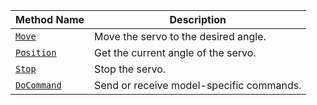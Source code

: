 Method Name | Description
----------- | -----------
[`Move`](/components/servo/#move) | Move the servo to the desired angle.
[`Position`](/components/servo/#position) | Get the current angle of the servo.
[`Stop`](/components/servo/#stop) | Stop the servo.
[`DoCommand`](/components/servo/#docommand) | Send or receive model-specific commands.
